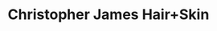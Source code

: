---
title: "Christopher James Hair+Skin"
url: /albuquerque/christopher-james-hair-skin/
shop: hairdresser
---